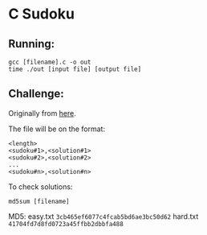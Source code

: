 # C Sudoku

## Running:

```
gcc [filename].c -o out
time ./out [input file] [output file]
```

## Challenge:

Originally from [here](https://codegolf.stackexchange.com/q/190727).

The file will be on the format:
```
<length>
<sudoku#1>,<solution#1>
<sudoku#2>,<solution#2>
...
<sudoku#n>,<solution#n>
```

To check solutions:
```
md5sum [filename]
```

MD5:
easy.txt ```3cb465ef6077c4fcab5bd6ae3bc50d62```
hard.txt ```41704fd7d8fd0723a45ffbb2dbbfa488```